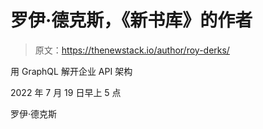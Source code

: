 # 罗伊·德克斯，《新书库》的作者

> 原文：<https://thenewstack.io/author/roy-derks/>

用 GraphQL 解开企业 API 架构

2022 年 7 月 19 日早上 5 点

罗伊·德克斯